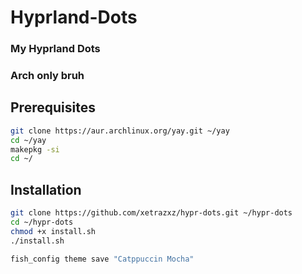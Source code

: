 # Hyprland-Dots
### My Hyprland Dots
### Arch only bruh

## Prerequisites
```bash
git clone https://aur.archlinux.org/yay.git ~/yay
cd ~/yay
makepkg -si
cd ~/
```

## Installation
```bash
git clone https://github.com/xetrazxz/hypr-dots.git ~/hypr-dots
cd ~/hypr-dots
chmod +x install.sh
./install.sh
```

```bash
fish_config theme save "Catppuccin Mocha"
```
